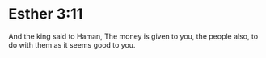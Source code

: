 # Esther 3:11

And the king said to Haman, The money is given to you, the people also, to do with them as it seems good to you.
